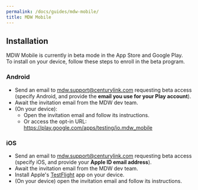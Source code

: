 ```yaml
---
permalink: /docs/guides/mdw-mobile/
title: MDW Mobile
---
```


## Installation
MDW Mobile is currently in beta mode in the App Store and Google Play.<br/>
To install on your device, follow these steps to enroll in the beta program.

### Android
  - Send an email to <mdw.support@centurylink.com> requesting beta access<br/>
    (specify Android, and provide the **email you use for your Play account**).
  - Await the invitation email from the MDW dev team.
  - (On your device):
     - Open the invitation email and follow its instructions.
     - Or access the opt-in URL:   
       <https://play.google.com/apps/testing/io.mdw_mobile>

### iOS
  - Send an email to <mdw.support@centurylink.com> requesting beta access<br/>
    (specify iOS, and provide your **Apple ID email address**).
  - Await the invitation email from the MDW dev team.
  - Install Apple's [TestFlight](https://itunes.apple.com/us/app/testflight/id899247664?mt=8) app on your device.
  - (On your device) open the invitation email and follow its instructions.
	  
